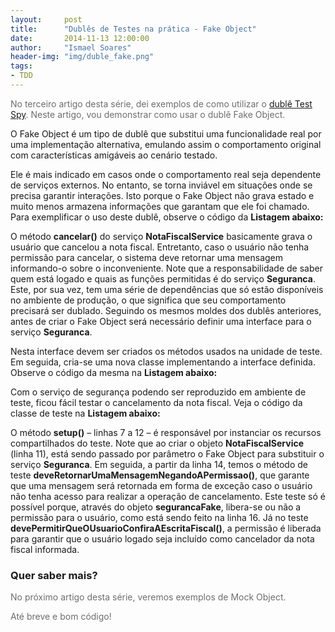 ```yaml
---
layout:     post
title:      "Dublês de Testes na prática - Fake Object"
date:       2014-11-13 12:00:00
author:     "Ismael Soares"
header-img: "img/duble_fake.png"
tags:
- TDD
---
```


<span style="color: #6e6e6e;">No terceiro artigo desta série, dei exemplos de como utilizar o <a href="http://rkmael.com/2014/11/13/dubles_testes_spy/">dublê Test Spy</a></span><span style="color: #6e6e6e;">. Neste artigo, vou demonstrar como usar o dublê Fake Object.</span>

O Fake Object é um tipo de dublê que substitui uma funcionalidade real por uma implementação alternativa, emulando assim o comportamento original com características amigáveis ao cenário testado.

Ele é mais indicado em casos onde o comportamento real seja dependente de serviços externos. No entanto, se torna inviável em situações onde se precisa garantir interações. Isto porque o Fake Object não grava estado e muito menos armazena informações que garantam que ele foi chamado.
Para exemplificar o uso deste dublê, observe o código da <strong>Listagem</strong><strong> abaixo:</strong>
<script src="https://gist.github.com/rkmael/136852dea60631890d19.js"></script>

O método <strong>cancelar()</strong> do serviço <strong>NotaFiscalService</strong> basicamente grava o usuário que cancelou a nota fiscal. Entretanto, caso o usuário não tenha permissão para cancelar, o sistema deve retornar uma mensagem informando-o sobre o inconveniente. Note que a responsabilidade de saber quem está logado e quais as funções permitidas é do serviço <strong>Seguranca</strong>. Este, por sua vez, tem uma série de dependências que só estão disponíveis no ambiente de produção, o que significa que seu comportamento precisará ser dublado. Seguindo os mesmos moldes dos dublês anteriores, antes de criar o Fake Object será necessário definir uma interface para o serviço <strong>Seguranca</strong>.<script src="https://gist.github.com/rkmael/5e3e69a8c0c48acf0a39.js"></script>

Nesta interface devem ser criados os métodos usados na unidade de teste. Em seguida, cria-se uma nova classe implementando a interface definida. Observe o código da mesma na <strong>Listagem</strong><strong> abaixo:</strong>
<script src="https://gist.github.com/rkmael/57d97a83dcd7c4c4f0c1.js"></script>

Com o serviço de segurança podendo ser reproduzido em ambiente de teste, ficou fácil testar o cancelamento da nota fiscal. Veja o código da classe de teste na <strong>Listagem abaixo:</strong><script src="https://gist.github.com/rkmael/9c68a55b16025b5245c2.js"></script>

O método <strong>setup()</strong> – linhas 7 a 12 – é responsável por instanciar os recursos compartilhados do teste. Note que ao criar o objeto <strong>NotaFiscalService</strong> (linha 11), está sendo passado por parâmetro o Fake Object para substituir o serviço <strong>Seguranca</strong>. Em seguida, a partir da linha 14, temos o método de teste <strong>deveRetornarUmaMensagemNegandoAPermissao()</strong>, que garante que uma mensagem será retornada em forma de exceção caso o usuário não tenha acesso para realizar a operação de cancelamento. Este teste só é possível porque, através do objeto <strong>segurancaFake</strong>, libera-se ou não a permissão para o usuário, como está sendo feito na linha 16. Já no teste <strong>devePermitirQueOUsuarioConfiraAEscritaFiscal()</strong>, a permissão é liberada para garantir que o usuário logado seja incluído como cancelador da nota fiscal informada.

<h3>Quer saber mais?</h3>

<p style="color: #6e6e6e;">No próximo artigo desta série, veremos exemplos de Mock Object.</p>

<p style="color: #6e6e6e;">Até breve e bom código!</p>

<span style="color: #6e6e6e;"> </span>